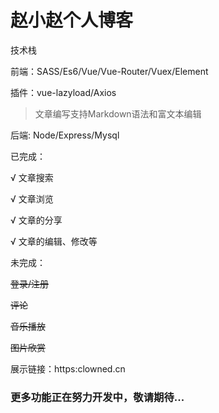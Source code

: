 # 赵小赵个人博客

技术栈

前端：SASS/Es6/Vue/Vue-Router/Vuex/Element

插件：vue-lazyload/Axios

> 文章编写支持Markdown语法和富文本编辑

后端: Node/Express/Mysql

已完成：

√ 文章搜索

√ 文章浏览

√ 文章的分享

√ 文章的编辑、修改等


未完成：

~~登录/注册~~

~~评论~~

~~音乐播放~~

~~图片欣赏~~

展示链接：https:clowned.cn

### 更多功能正在努力开发中，敬请期待...
